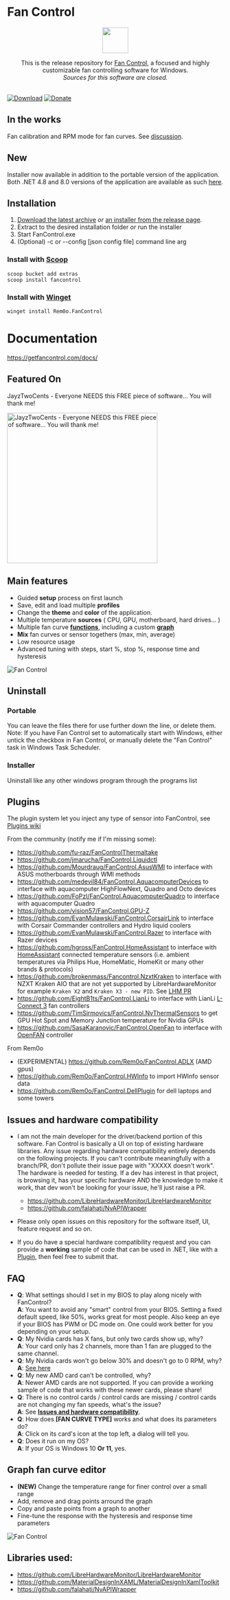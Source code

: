 # Fan Control


<p align=center>
  <a href="https://www.getfancontrol.com">
    <img src="Images/logo.gif" width=60/>
  </a>
</p>


<p align=center>This is the release repository for <a href="https://getFanControl.com">Fan Control</a>, a focused and highly customizable fan controlling software for Windows.<br><i>Sources for this software are closed.</i></span>

<br>
<br>

[![Download](https://img.shields.io/badge/Download-FanControl-green.svg?style=flat&logo=download)](/FanControl.zip?raw=true)
[![Donate](https://img.shields.io/badge/Donate-PayPal-blue.svg?style=flat&logo=paypal)](https://www.paypal.com/cgi-bin/webscr?cmd=_donations&business=N4JPSTUQHRJM8&currency_code=USD&source=url&item_name=Fan+Control)

## In the works

Fan calibration and RPM mode for fan curves. See [discussion](https://github.com/Rem0o/FanControl.Releases/discussions/2333).

## New

Installer now available in addition to the portable version of the application. Both .NET 4.8 and 8.0 versions of the application are available as such [here](https://github.com/Rem0o/FanControl.Releases/releases).

## Installation

1. [Download the latest archive](/FanControl.zip?raw=true) <i>or</i> [an installer from the release page](https://github.com/Rem0o/FanControl.Releases/releases). 
2. Extract to the desired installation folder <i>or</i> run the installer
3. Start FanControl.exe
4. (Optional) -c or --config [json config file] command line arg 

### Install with [Scoop](https://scoop.sh/#/apps?s=2&d=1&o=true&p=1&q=fan+control)

```
scoop bucket add extras
scoop install fancontrol
```

### Install with [Winget](https://apps.microsoft.com/detail/9nblggh4nns1?rtc=1&hl=en-us&gl=US#activetab=pivot:overviewtab)

```
winget install Rem0o.FanControl
```

# Documentation

https://getfancontrol.com/docs/

## Featured On
JayzTwoCents - Everyone NEEDS this FREE piece of software... You will thank me!

<a href="https://www.youtube.com/watch?v=uDPKVKBMQU8"><img alt="JayzTwoCents - Everyone NEEDS this FREE piece of software... You will thank me!" src="https://i.ytimg.com/vi/uDPKVKBMQU8/hq720.jpg?sqp=-oaymwEcCNAFEJQDSFXyq4qpAw4IARUAAIhCGAFwAcABBg==&amp;rs=AOn4CLDpjcuKgjSlSO8bZt8bcG4eKoRB4Q" width="350" /></a>

## Main features

* Guided __setup__ process on first launch
* Save, edit and load multiple __profiles__
* Change the __theme__ and __color__ of the application.
* Multiple temperature __sources__ ( CPU, GPU, motherboard, hard drives... )
* Multiple fan curve __[functions](https://getfancontrol.com/docs)__, including a custom __[graph](#graph-fan-curve-editor)__
* __Mix__ fan curves or sensor togethers (max, min, average)
* Low resource usage
* Advanced tuning with steps, start %, stop %, response time and hysteresis

![Fan Control](Images/MainUI.png)

## Uninstall

### Portable
You can leave the files there for use further down the line, or delete them.
Note: If you have Fan Control set to automatically start with Windows, either untick the checkbox in Fan Control, or manually delete the "Fan Control" task in Windows Task Scheduler.

### Installer
Uninstall like any other windows program through the programs list

## Plugins

 The plugin system let you inject any type of sensor into FanControl, see [Plugins wiki](https://github.com/Rem0o/FanControl.Releases/wiki/Plugins)

From the community (notify me if I'm missing some):
* https://github.com/fu-raz/FanControlThermaltake
* https://github.com/jmarucha/FanControl.Liquidctl
* https://github.com/Mourdraug/FanControl.AsusWMI to interface with ASUS motherboards through WMI methods
* https://github.com/medevil84/FanControl.AquacomputerDevices to interface with aquacomputer HighFlowNext, Quadro and Octo devices
* https://github.com/FoPzl/FanControl.AquacomputerQuadro to interface with aquacomputer Quadro 
* https://github.com/vision57/FanControl.GPU-Z
* https://github.com/EvanMulawski/FanControl.CorsairLink to interface with Corsair Commander controllers and Hydro liquid coolers
* https://github.com/EvanMulawski/FanControl.Razer to interface with Razer devices
* https://github.com/hgross/FanControl.HomeAssistant to interface with [HomeAssistant](https://github.com/home-assistant) connected temperature sensors (i.e. ambient temperatures via Philips Hue, HomeMatic, HomeKit or many other brands & protocols)
* https://github.com/brokenmass/Fancontrol.NzxtKraken to interface with NZXT Kraken AIO that are not yet supported by LibreHardwareMonitor for example `Kraken X2` and `Kraken X3 - new PID`. See [LHM PR](https://github.com/LibreHardwareMonitor/LibreHardwareMonitor/pull/1078)
* https://github.com/EightB1ts/FanControl.LianLi to interface with LianLi [L-Connect 3](https://lian-li.com/l-connect3/) fan controllers
* https://github.com/TimSirmovics/FanControl.NvThermalSensors to get GPU Hot Spot and Memory Junction temperature for Nvidia GPUs
* https://github.com/SasaKaranovic/FanControl.OpenFan to interface with [OpenFAN](https://github.com/SasaKaranovic/OpenFanController) controller

From Rem0o
* (EXPERIMENTAL) https://github.com/Rem0o/FanControl.ADLX (AMD gpus)
* https://github.com/Rem0o/FanControl.HWInfo to import HWInfo sensor data
* https://github.com/Rem0o/FanControl.DellPlugin for dell laptops and some towers

## Issues and hardware compatibility

* I am not the main developer for the driver/backend portion of this software. Fan Control is basically a UI on top of existing hardware libraries. Any issue regarding hardware compatibility entirely depends on the following projects. If you can't contribute meaningfully with a branch/PR, don't pollute their issue page with "XXXXX doesn't work". The hardware is needed for testing. If a dev has interest in that project, is browsing it, has your specific hardware AND the knowledge to make it work, that dev won't be looking for your issue, he'll just raise a PR.
  * https://github.com/LibreHardwareMonitor/LibreHardwareMonitor
  * https://github.com/falahati/NvAPIWrapper
  
* Please only open issues on this repository for the software itself, UI, feature request and so on.
* If you do have a special hardware compatibility request and you can provide a __working__ sample of code that can be used in .NET, like with a [Plugin](https://github.com/Rem0o/FanControl.Releases/wiki/Plugins), then feel free to submit that.

## FAQ
* __Q__: What settings should I set in my BIOS to play along nicely with FanControl?
<br>__A__: You want to avoid any "smart" control from your BIOS. Setting a fixed default speed, like 50%, works great for most people. Also keep an eye if your BIOS has PWM or DC mode on. One could work better for you depending on your setup.
* __Q__: My Nvidia cards has X fans, but only two cards show up, why?
<br>__A__: Your card only has 2 channels, more than 1 fan are plugged to the same channel.
* __Q__: My Nvidia cards won't go below 30% and doesn't go to 0 RPM, why?
<br>__A__: [See here](https://github.com/Rem0o/FanControl.Releases/wiki/Nvidia-30%25-and-0-RPM)
* __Q__: My new AMD card can't be controlled, why?
<br>__A__: Newer AMD cards are not supported. If you can provide a working sample of code that works with these newer cards, please share!
* __Q__: There is no control cards / control cards are missing / control cards are not changing my fan speeds, what's the issue?
<br>__A__: See __[ Issues and hardware compatibility](#issues-and-hardware-compatibility)__.
* __Q__: How does __[FAN CURVE TYPE]__ works and what does its parameters do?
<br>__A__: Click on its card's icon at the top left, a dialog will tell you.
* __Q__: Does it run on my OS?
<br>__A__: If your OS is Windows 10 __Or 11__, yes.

## Graph fan curve editor

* __(NEW)__ Change the temperature range for finer control over a small range
* Add, remove and drag points arround the graph
* Copy and paste points from a graph to another
* Fine-tune the response with the hysteresis and response time parameters

![Fan Control](Images/GraphDialog.png)

## Libraries used:
* https://github.com/LibreHardwareMonitor/LibreHardwareMonitor
* https://github.com/MaterialDesignInXAML/MaterialDesignInXamlToolkit
* https://github.com/falahati/NvAPIWrapper
